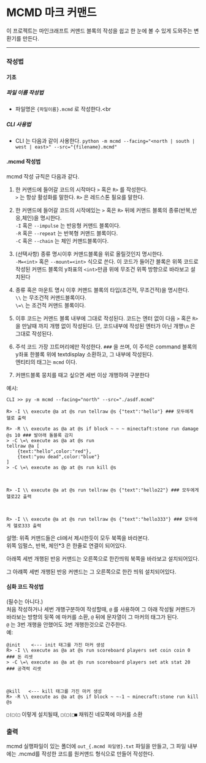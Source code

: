 # MCMD 마크 커맨드 

이 프로젝트는 마인크래프트 커맨드 블록의 작성을 쉽고 한 눈에 볼 수 있게 도와주는 변환기를 만든다.

---

### 작성법
#### 기초
##### 파일 이름 작성법
- 파일명은 `{파일이름}.mcmd` 로 작성한다.<br

##### CLI 사용법
- CLI 는 다음과 같이 사용한다. `python -m mcmd --facing="<north | south | west | east>" --src="{filename}.mcmd"`
#### .mcmd 작성법
mcmd 작성 규칙은 다음과 같다.
1. 한 커맨드에 들어갈 코드의 시작마다 `>` 혹은 `R>` 를 작성한다. <br> `>` 는 항상 활성화를 말한다. `R>` 은 레드스톤 필요를 말한다.

2. 한 커맨드에 들어갈 코드의 시작에있는 `>` 혹은 `R>` 뒤에 커맨드 블록의 종류(반복,반응,체인)을 명시한다.<br>
`-I` 혹은 `--impulse` 는 반응형 커맨드 블록이다.<br>
`-R` 혹은 `--repeat` 는 반복형 커맨드 블록이다. <br>
`-C` 혹은 `--chain` 는 체인 커맨드블록이다.

3. (선택사항) 종류 명시이후 커맨드블록을 위로 올릴것인지 명시한다.<br> `-M=<int>` 혹은 `--mount=<int>` 식으로 쓴다. 이 코드가 들어간 블록은 위쪽 코드로 작성된 커맨드 블록의 y좌표의 `<int>`만큼 위에 무조건 위쪽 방향으로 바라보고 설치된다

4. 종류 혹은 마운트 명시 이후 커맨드 블록의 타입(조건적, 무조건적)을 명시한다.<br>`\\` 는 무조건적 커맨드블록이다.<br>
`\=\` 는 조건적 커맨드 블록이다.

5. 이후 코드는 커맨드 블록 내부에 그대로 작성된다. 코드는 엔터 없이 다음 `>` 혹은 `R>` 을 만날때 까지 개행 없이 작성된다. 단, 코드내부에 작성된 엔터가 아닌 개행`\n` 은 그대로 작성된다.

6. 주석 코드 가장 끄트머리에만 작성한다. `###` 을 쓰며, 이 주석은 command 블록의 y좌표 한블록 위에 textdisplay 소환하고, 그 내부에 작성된다.<br> 엔티티의 태그는 `mcmd` 이다.  

8. 커맨드블록 뭉치를 때고 싶으면 세번 이상 개행하여 구분한다

예시:<br>

`CLI >> py -m mcmd --facing="north" --src="./asdf.mcmd"`

```
R> -I \\ execute @a at @s run tellraw @s {"text":"hello"} ### 모두에게 헬로 출력

R> -R \\ execute as @a at @s if block ~ ~ ~ minectaft:stone run damage @s 10 ### 발아래 돌블록 감지
> -C \=\ execute as @a at @s run 
tellraw @a [
    {text:"hello",color:"red"},
    {text:"you dead",color:"blue"}
]
> -C \=\ execute as @p at @s run kill @s 



R> -I \\ execute @a at @s run tellraw @s {"text":"hello22"} ### 모두에게 헬로22 출력



R> -I \\ execute @a at @s run tellraw @s {"text":"hello333"} ### 모두에게 헬로333 출력
```

설명:
위족 커맨드들은 cli에서 제시한듯이 모두 북쪽을 바라본다.<br>
위쪽 임펄스, 반복, 체인*3 은 한줄로 연결이 되어있다.

아래쪽 세번 개행된 반응 커맨드는 오른쪽으로 한칸띄워 북쪽을 바라보고 설치되어있다.

그 아럐쪽 세번 개행된 반응 커맨드는 그 오른쪽으로 한칸 띄워 설치되어있다.

#### 심화 코드 작성법
(필수는 아니다.)<br>
처음 작성하거나 세번 개행구분하여 작성할때, `@` 를 사용하여 그 아래 작성될 커맨드가 바라보는 방향의 뒷쪽 에 마커를 소환, `@` 뒤에 문자열이 그 마커의 태그가 된다. <br>
`@` 는 3번 개행을 안했어도 3번 개행한것으로 간주한다.<br>
예:
```
@init    <--- init 태그를 가진 마커 생성
R> -I \\ execute as @a at @s run scoreboard players set coin coin 0 ### 돈 리셋
> -C \=\ execute as @a at @s run scoreboard players set atk stat 20 ### 공격력 리셋



@kill   <--- kill 태그를 가진 마커 생성
R> -R \\ execute as @a at @s if block ~ ~-1 ~ minecraft:stone run kill @s
```
`□⟨□⟨□` 이렇게 설치될때, `□⟨□⟨□■` 채워진 네모쪽에 마커를 소환

### 출력
mcmd 실행파일이 있는 폴더에 `out_{.mcmd 파일명}.txt` 파일을 만들고, 그 파일 내부에는 .mcmd를 작성한 코드를 원커맨드 형식으로 만들어 작성한다.